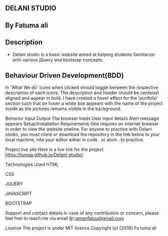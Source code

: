 ## DELANI STUDIO

## By Fatuma ali

## Description
+ Delani studio is a basic website aimed at helping students familiarize with various jQuery and bootsrap concepts.


## Behaviour Driven Development(BDD)
In 'What We do' icons when clicked should toggle between the respective description of each icons. The description and header should be centered aligned and appear in bold. I have created a hover effect for the 'portfolio' section such that on hover a white box appears with the name of the project inside as the pictures remains visible in the background.


Behavior	Input	Output
The browser loads	User input details	Alert message appears
Setup/Installation Requirements
One requires an internet browser in order to view the website oneline. For anyone to practice with Delani studio, you must clone or download the repository in the link below to your local machine, into your editor either in code . or atom . to practice.

Project live site
Here is a live link for the project https://tumaa.github.io/Delani-studio/

Technologies Used
HTML

CSS

JQUERY

JAVASCRIPT

BOOTSTRAP

Support and contact details
In case of any contribution or concern, please feel free to reach me via email @ ramanfatuu@gmail.com

License
The project is under MIT licence Copyright (c) {2019} Fa tuma ali


  